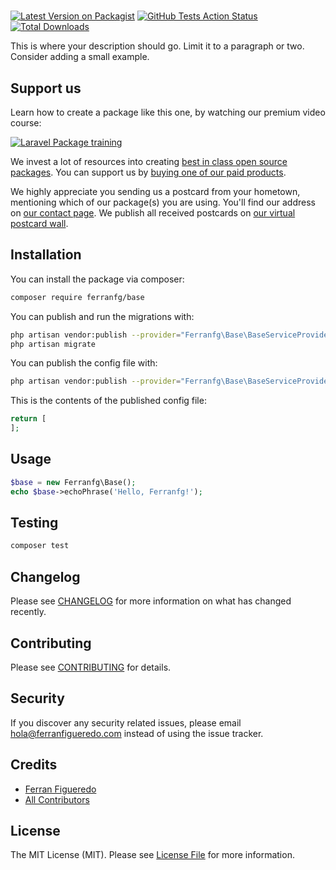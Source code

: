 # 

[![Latest Version on Packagist](https://img.shields.io/packagist/v/ferranfg/base.svg?style=flat-square)](https://packagist.org/packages/ferranfg/base)
[![GitHub Tests Action Status](https://img.shields.io/github/workflow/status/ferranfg/base/run-tests?label=tests)](https://github.com/ferranfg/base/actions?query=workflow%3Arun-tests+branch%3Amaster)
[![Total Downloads](https://img.shields.io/packagist/dt/ferranfg/base.svg?style=flat-square)](https://packagist.org/packages/ferranfg/base)


This is where your description should go. Limit it to a paragraph or two. Consider adding a small example.

## Support us

Learn how to create a package like this one, by watching our premium video course:

[![Laravel Package training](https://spatie.be/github/package-training.jpg)](https://laravelpackage.training)

We invest a lot of resources into creating [best in class open source packages](https://spatie.be/open-source). You can support us by [buying one of our paid products](https://spatie.be/open-source/support-us).

We highly appreciate you sending us a postcard from your hometown, mentioning which of our package(s) you are using. You'll find our address on [our contact page](https://spatie.be/about-us). We publish all received postcards on [our virtual postcard wall](https://spatie.be/open-source/postcards).

## Installation

You can install the package via composer:

```bash
composer require ferranfg/base
```

You can publish and run the migrations with:

```bash
php artisan vendor:publish --provider="Ferranfg\Base\BaseServiceProvider" --tag="migrations"
php artisan migrate
```

You can publish the config file with:
```bash
php artisan vendor:publish --provider="Ferranfg\Base\BaseServiceProvider" --tag="config"
```

This is the contents of the published config file:

```php
return [
];
```

## Usage

``` php
$base = new Ferranfg\Base();
echo $base->echoPhrase('Hello, Ferranfg!');
```

## Testing

``` bash
composer test
```

## Changelog

Please see [CHANGELOG](CHANGELOG.md) for more information on what has changed recently.

## Contributing

Please see [CONTRIBUTING](CONTRIBUTING.md) for details.

## Security

If you discover any security related issues, please email hola@ferranfigueredo.com instead of using the issue tracker.

## Credits

- [Ferran Figueredo](https://github.com/ferranfg)
- [All Contributors](../../contributors)

## License

The MIT License (MIT). Please see [License File](LICENSE.md) for more information.
